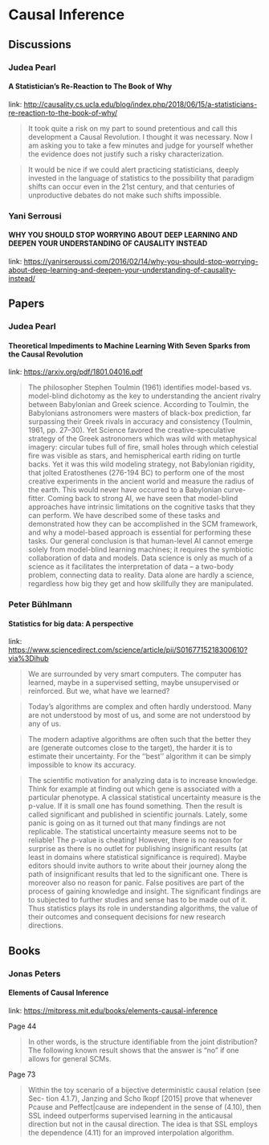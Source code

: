 # Causal Inference


## Discussions

### Judea Pearl

#### A Statistician’s Re-Reaction to The Book of Why

link: http://causality.cs.ucla.edu/blog/index.php/2018/06/15/a-statisticians-re-reaction-to-the-book-of-why/

> It took quite a risk on my part to sound pretentious and call this development a Causal Revolution. I thought it was necessary. Now I am asking you to take a few minutes and judge for yourself whether the evidence does not justify such a risky characterization.

> It would be nice if we could alert practicing statisticians, deeply invested in the language of statistics to the possibility that paradigm shifts can occur even in the 21st century, and that centuries of unproductive debates do not make such shifts impossible.

### Yani Serrousi

#### WHY YOU SHOULD STOP WORRYING ABOUT DEEP LEARNING AND DEEPEN YOUR UNDERSTANDING OF CAUSALITY INSTEAD

link: 
https://yanirseroussi.com/2016/02/14/why-you-should-stop-worrying-about-deep-learning-and-deepen-your-understanding-of-causality-instead/

## Papers

### Judea Pearl


#### Theoretical Impediments to Machine Learning With Seven Sparks from the Causal Revolution

link: https://arxiv.org/pdf/1801.04016.pdf

> The philosopher Stephen Toulmin (1961) identifies model-based vs. model-blind dichotomy as the key
to understanding the ancient rivalry between Babylonian and Greek science. According to Toulmin, the Babylonians astronomers were masters of black-box prediction, far surpassing their Greek rivals in accuracy and consistency (Toulmin, 1961, pp. 27–30). Yet Science favored the creative-speculative strategy of the Greek astronomers which was wild with metaphysical imagery: circular tubes full of fire, small holes through which celestial fire was visible as stars, and hemispherical earth riding on turtle backs. Yet it was this wild modeling strategy, not Babylonian rigidity, that jolted Eratosthenes (276-194 BC) to perform one of the most creative experiments in the ancient world and measure the radius of the earth. This would never have occurred to a Babylonian curve-fitter.
> Coming back to strong AI, we have seen that model-blind approaches have intrinsic limitations on the cognitive tasks that they can perform. We have described some of these tasks and demonstrated how they can be accomplished in the SCM framework, and why a model-based approach is essential for performing these tasks. Our general conclusion is that human-level AI cannot emerge solely from model-blind learning machines; it requires the symbiotic collaboration of data and models.
Data science is only as much of a science as it facilitates the interpretation of data – a two-body problem, connecting data to reality. Data alone are hardly a science, regardless how big they get and how skillfully they are manipulated.

### Peter Bühlmann

#### Statistics for big data: A perspective

link: https://www.sciencedirect.com/science/article/pii/S0167715218300610?via%3Dihub

> We are surrounded by very smart computers. The computer has learned, maybe in a supervised setting, maybe unsupervised or reinforced. But we, what have we learned?

> Today’s algorithms are complex and often hardly understood. Many are not understood by most of us, and some are not understood by any of us.

> The modern adaptive algorithms are often such that the better they are (generate outcomes close to the target), the harder it is to estimate their uncertainty. For the ‘‘best’’ algorithm it can be simply impossible to know its accuracy.

>The scientific motivation for analyzing data is to increase knowledge. Think for example at finding out which gene is associated with a particular phenotype. A classical statistical uncertainty measure is the p-value. If it is small one has found something. Then the result is called significant and published in scientific journals. Lately, some panic is going on as it turned out that many findings are not replicable. The statistical uncertainty measure seems not to be reliable! The p-value is cheating! However, there is no reason for surprise as there is no outlet for publishing insignificant results (at least in domains where statistical significance is required). Maybe editors should invite authors to write about their journey along the path of insignificant results that led to the significant one. There is moreover also no reason for panic. False positives are part of the process of gaining knowledge and insight. The significant findings are to subjected to further studies and sense has to be made out of it. Thus statistics plays its role in understanding algorithms, the value of their outcomes and consequent decisions for new research directions.

## Books

### Jonas Peters

#### Elements of Causal Inference

link: https://mitpress.mit.edu/books/elements-causal-inference

Page 44
> In other words, is the structure identifiable from the joint distribution? The following known result shows that the answer is “no” if one allows for general SCMs.

Page 73
> Within the toy scenario of a bijective deterministic causal relation (see Sec- tion 4.1.7), Janzing and Scho ̈lkopf [2015] prove that whenever Pcause and Peffect|cause are independent in the sense of (4.10), then SSL indeed outperforms supervised learning in the anticausal direction but not in the causal direction. The idea is that SSL employs the dependence (4.11) for an improved interpolation algorithm.
